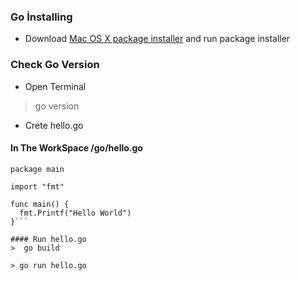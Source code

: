 ### Go İnstalling 
* Download [Mac OS X package installer](https://golang.org/dl/) and run package installer
### Check Go Version
* Open Terminal
>go version
* Crete hello.go 
#### In The WorkSpace /go/hello.go
```
package main

import "fmt"

func main() {
  fmt.Printf("Hello World")
}```

#### Run hello.go
>  go build

> go run hello.go
